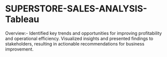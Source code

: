 # SUPERSTORE-SALES-ANALYSIS-Tableau

Overview:-
Identified key trends and opportunities for improving profitability and operational efficiency. Visualized insights and presented findings to stakeholders, resulting in actionable recommendations for business improvement.
